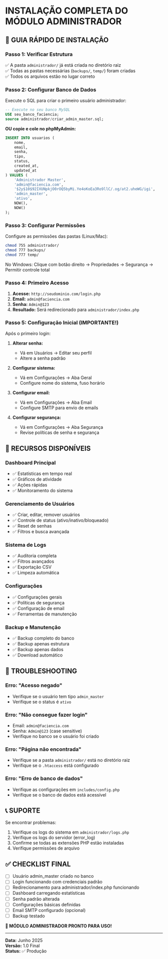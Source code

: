 # INSTALAÇÃO COMPLETA DO MÓDULO ADMINISTRADOR

## 🎯 GUIA RÁPIDO DE INSTALAÇÃO

### Passo 1: Verificar Estrutura
✅ A pasta `administrador/` já está criada no diretório raiz  
✅ Todas as pastas necessárias (`backups/`, `temp/`) foram criadas  
✅ Todos os arquivos estão no lugar correto  

### Passo 2: Configurar Banco de Dados
Execute o SQL para criar o primeiro usuário administrador:

```sql
-- Execute no seu banco MySQL
USE seu_banco_faciencia;
source administrador/criar_admin_master.sql;
```

**OU copie e cole no phpMyAdmin:**
```sql
INSERT INTO usuarios (
    nome, 
    email, 
    senha, 
    tipo, 
    status, 
    created_at, 
    updated_at
) VALUES (
    'Administrador Master',
    'admin@faciencia.com',
    '$2y$10$92IXUNpkjO0rOQ5byMi.Ye4oKoEa3Ro9llC/.og/at2.uheWG/igi',
    'admin_master',
    'ativo',
    NOW(),
    NOW()
);
```

### Passo 3: Configurar Permissões
Configure as permissões das pastas (Linux/Mac):
```bash
chmod 755 administrador/
chmod 777 backups/
chmod 777 temp/
```

No Windows: Clique com botão direito → Propriedades → Segurança → Permitir controle total

### Passo 4: Primeiro Acesso
1. **Acesse:** `http://seudominio.com/login.php`
2. **Email:** `admin@faciencia.com`
3. **Senha:** `Admin@123`
4. **Resultado:** Será redirecionado para `administrador/index.php`

### Passo 5: Configuração Inicial (IMPORTANTE!)
Após o primeiro login:

1. **Alterar senha:**
   - Vá em Usuários → Editar seu perfil
   - Altere a senha padrão

2. **Configurar sistema:**
   - Vá em Configurações → Aba Geral
   - Configure nome do sistema, fuso horário

3. **Configurar email:**
   - Vá em Configurações → Aba Email
   - Configure SMTP para envio de emails

4. **Configurar segurança:**
   - Vá em Configurações → Aba Segurança
   - Revise políticas de senha e segurança

## 🔧 RECURSOS DISPONÍVEIS

### Dashboard Principal
- ✅ Estatísticas em tempo real
- ✅ Gráficos de atividade
- ✅ Ações rápidas
- ✅ Monitoramento do sistema

### Gerenciamento de Usuários
- ✅ Criar, editar, remover usuários
- ✅ Controle de status (ativo/inativo/bloqueado)
- ✅ Reset de senhas
- ✅ Filtros e busca avançada

### Sistema de Logs
- ✅ Auditoria completa
- ✅ Filtros avançados
- ✅ Exportação CSV
- ✅ Limpeza automática

### Configurações
- ✅ Configurações gerais
- ✅ Políticas de segurança
- ✅ Configuração de email
- ✅ Ferramentas de manutenção

### Backup e Manutenção
- ✅ Backup completo do banco
- ✅ Backup apenas estrutura
- ✅ Backup apenas dados
- ✅ Download automático

## 🚨 TROUBLESHOOTING

### Erro: "Acesso negado"
- Verifique se o usuário tem tipo `admin_master`
- Verifique se o status é `ativo`

### Erro: "Não consegue fazer login"
- Email: `admin@faciencia.com`
- Senha: `Admin@123` (case sensitive)
- Verifique no banco se o usuário foi criado

### Erro: "Página não encontrada"
- Verifique se a pasta `administrador/` está no diretório raiz
- Verifique se o `.htaccess` está configurado

### Erro: "Erro de banco de dados"
- Verifique as configurações em `includes/config.php`
- Verifique se o banco de dados está acessível

## 📞 SUPORTE

Se encontrar problemas:
1. Verifique os logs do sistema em `administrador/logs.php`
2. Verifique os logs do servidor (error_log)
3. Confirme se todas as extensões PHP estão instaladas
4. Verifique permissões de arquivo

## ✅ CHECKLIST FINAL

- [ ] Usuário admin_master criado no banco
- [ ] Login funcionando com credenciais padrão
- [ ] Redirecionamento para administrador/index.php funcionando
- [ ] Dashboard carregando estatísticas
- [ ] Senha padrão alterada
- [ ] Configurações básicas definidas
- [ ] Email SMTP configurado (opcional)
- [ ] Backup testado

**🎉 MÓDULO ADMINISTRADOR PRONTO PARA USO!**

---
**Data:** Junho 2025  
**Versão:** 1.0 Final  
**Status:** ✅ Produção
